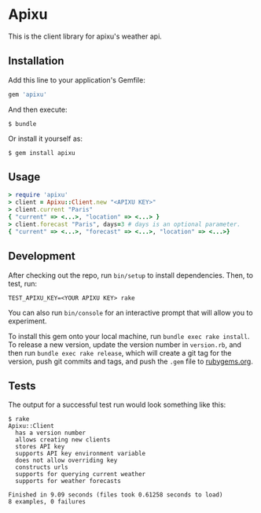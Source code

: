 # Apixu

This is the client library for apixu's weather api.

## Installation

Add this line to your application's Gemfile:

```ruby
gem 'apixu'
```

And then execute:

    $ bundle

Or install it yourself as:

    $ gem install apixu

## Usage


```ruby
> require 'apixu'
> client = Apixu::Client.new "<APIXU KEY>"
> client.current "Paris"
{ "current" => <...>, "location" => <...> }
> client.forecast "Paris", days=3 # days is an optional parameter.
{ "current" => <...>, "forecast" => <...>, "location" => <...>}
```

## Development

After checking out the repo, run `bin/setup` to install dependencies. Then, to
test, run:

    TEST_APIXU_KEY=<YOUR APIXU KEY> rake

You can also run `bin/console` for an interactive prompt that will allow you to
experiment.

To install this gem onto your local machine, run `bundle exec rake install`. To
release a new version, update the version number in `version.rb`, and then run
`bundle exec rake release`, which will create a git tag for the version, push
git commits and tags, and push the `.gem` file to
[rubygems.org](https://rubygems.org).

## Tests

The output for a successful test run would look something like this:

    $ rake
    Apixu::Client
      has a version number
      allows creating new clients
      stores API key
      supports API key environment variable
      does not allow overriding key
      constructs urls
      supports for querying current weather
      supports for weather forecasts

    Finished in 9.09 seconds (files took 0.61258 seconds to load)
    8 examples, 0 failures

